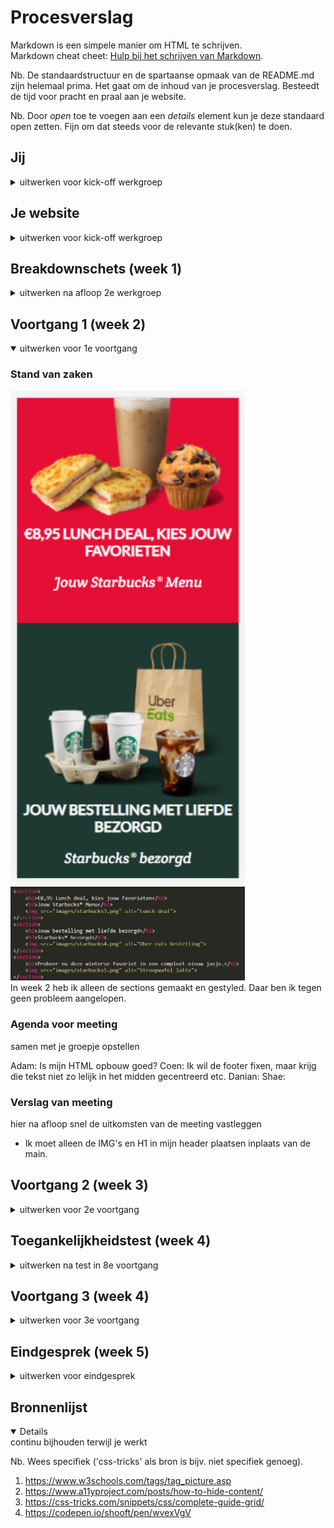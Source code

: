 # Procesverslag
Markdown is een simpele manier om HTML te schrijven.  
Markdown cheat cheet: [Hulp bij het schrijven van Markdown](https://github.com/adam-p/markdown-here/wiki/Markdown-Cheatsheet).

Nb. De standaardstructuur en de spartaanse opmaak van de README.md zijn helemaal prima. Het gaat om de inhoud van je procesverslag. Besteedt de tijd voor pracht en praal aan je website.

Nb. Door *open* toe te voegen aan een *details* element kun je deze standaard open zetten. Fijn om dat steeds voor de relevante stuk(ken) te doen.





## Jij

<details>
<summary>uitwerken voor kick-off werkgroep</summary>

### Auteur:
Adam el Ghareib

#### Je startniveau:
Rood

#### Je focus:
Responsive
 
</details>





## Je website

<details>
<summary>uitwerken voor kick-off werkgroep</summary>

### Je opdracht:
link naar de website die je gaat namaken óf de naam/omschrijving van je eigen ontwerp

#### Screenshot(s) van de eerste pagina (small screen): 
https://www.starbucks.nl/
<img src="images/starbucks1.png" width="375px" alt="Home pagina">

#### Screenshot(s) van de tweede pagina (small screen):
https://www.starbucks.nl/about-us
<img src="images/starbucks2.png" width="375px" alt="Over ons">
 
</details>



## Breakdownschets (week 1)

<details>
<summary>uitwerken na afloop 2e werkgroep</summary>

### de hele pagina: 
<img src="images/breakdownschets_starbucks.png" width="375px" alt="breakdown van de hele pagina">

### dynamisch deel:
<img src="images/breakdownschets2.png" width="375px" alt="breakdown van een dynamisch deel">

</details>




## Voortgang 1 (week 2)

<details open>
<summary>uitwerken voor 1e voortgang</summary>

### Stand van zaken

<img src="images/starbucks8.png" width="375px" alt="voortgang week 2">
<br>
<img src="images/starbucks9.png" width="375px" alt="voortgang week 2">
<br>
In week 2 heb ik alleen de sections gemaakt en gestyled. Daar ben ik tegen geen probleem aangelopen.

### Agenda voor meeting
samen met je groepje opstellen

Adam: Is mijn HTML opbouw goed?
Coen: Ik wil de footer fixen, maar krijg die tekst niet zo lelijk in het midden gecentreerd etc.
Danian:
Shae:


### Verslag van meeting
hier na afloop snel de uitkomsten van de meeting vastleggen

- Ik moet alleen de IMG's en H1 in mijn header plaatsen inplaats van de main.

</details>





## Voortgang 2 (week 3)

<details>
<summary>uitwerken voor 2e voortgang</summary>

### Stand van zaken

<img src="images/starbucks10.png" width="375px" alt="voortgang week 3">
<br>
In week 3 heb ik de mobiele versie helemaal afgemaakt.

### Agenda voor meeting
samen met je groepje opstellen

Adam: Sections responsive maken.
Coen: Ik wil nog graag de search button (is een <a>) toevoegen, maar zit met een dilemma in de HTML.
Danian: uitwerking socials gedeelte.
Shae: Ik wil de formulier beter laten schalen.


### Verslag van meeting
hier na afloop snel de uitkomsten van de meeting vastleggen

- Sanne heeft mij geholpen met het fixen van mijn sections.
- Zelf even verder kijken naar CSS grids

</details>





## Toegankelijkheidstest (week 4)

<details>
<summary>uitwerken na test in 8e voortgang</summary>

### Bevindingen
Lijst met je bevindingen die in de test naar voren kwamen:

- Ik heb geen ALT's aan mijn plaatjes gebruikt. Dus heb ik aan alle images een alt toegevoegd.
- Er staat geen tekst achter het locatie teken. Dus heb ik het zinnetje "Een vestiging zoeken" toegevoegd.
- De contrast van de kleuren zijn goed.
- De screenreader leest de hele header en footer maar slaat de body over.
- Er missen nog een aantal states wanneer je over knoppen of tekst hovert. Dus als je op web over de header en footer hovert veranderd de tekst.
- In plaats van IMG kan ik ook gebruiken maken van de element picture.

</details>





## Voortgang 3 (week 4)

<details>
<summary>uitwerken voor 3e voortgang</summary>

### Stand van zaken

<img src="images/starbucks14.png" width="375px" alt="voortgang week 4">
<br>
In week 4 heb ik de web versie bijna af en responsive. Ik moet alleen nog een paar kleine dingen stijlen.
<br>
<img src="images/starbucks15.png" width="375px" alt="voortgang week 4">
<br>
<img src="images/starbucks16.png" width="375px" alt="voortgang week 4">
<br>
Ik heb ook de over ons pagina helemaal gemaakt en het is responsive.

### Agenda voor meeting
samen met je groepje opstellen

Adam: Checken of mijn pagina responsive genoeg is.
Coen:
Danian:
Shae: Hoe maak ik mijn afbeelding even groot als de orginele afbeelding.


### Verslag van meeting
hier na afloop snel de uitkomsten van de meeting vastleggen

- Yunus vind dat mijn pagina goed in elkaar zit
- Ik kan de github van Yunus checken voor uitklapbare menu's als ik mijn stijling nog wil verbeteren.

</details>





## Eindgesprek (week 5)

<details>
<summary>uitwerken voor eindgesprek</summary>

### Stand van zaken
hier dit ging goed & dit was lastig (neem ook screenshots op van delen van je website en code)

Het namaken van de starbucks website verliep best goed. Het is mij gelukt om het responsive te maken. Alleen vind ik dat er veel tijdsdruk op zat i.v.m. andere vakken en mijn leven daarbuiten. Ik weet dat andere studenten met hetzelfde zitten. Daarbuiten vind ik dit een leuk vak en heb ik nieuwe dingen geleerd zoals "Picture, CSS grids, Flexbox".
<br>
<img src="images/starbucks17.png" width="375px" alt="eindresultaat">
<br>
Dit is de stijling van mijn sectie op de index pagina. Gemaakt doormiddel van grids. Dit heb ik deels samen met Sanne gemaakt omdat ik hiermee vast zat.

<img src="images/starbucks18.png" width="375px" alt="eindresultaat">
<br>
<img src="images/starbucks19.png" width="375px" alt="eindresultaat">
<br>
<img src="images/starbucks20.png" width="375px" alt="eindresultaat">
<br>
Dit is waar ik trots op ben. Ik heb doormiddel van CSS grids de zwarte nav aan de rechterkant gekregen.

### Screenshot(s)

<img src="images/starbucks10.png" width="375px" alt="eindresultaat">
<br>
<img src="images/starbucks14.png" width="375px" alt="eindresultaat">
<br>
<img src="images/starbucks15.png" width="375px" alt="eindresultaat">
<br>
<img src="images/starbucks16.png" width="375px" alt="eindresultaat">

</details>





## Bronnenlijst

<details open>
<summary>continu bijhouden terwijl je werkt</summary>

Nb. Wees specifiek ('css-tricks' als bron is bijv. niet specifiek genoeg).

1. https://www.w3schools.com/tags/tag_picture.asp
2. https://www.a11yproject.com/posts/how-to-hide-content/
3. https://css-tricks.com/snippets/css/complete-guide-grid/
4. https://codepen.io/shooft/pen/wvexVgV

</details>
